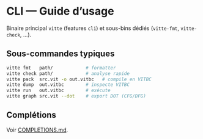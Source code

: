 # CLI — Guide d’usage

Binaire principal `vitte` (features `cli`) et sous-bins dédiés (`vitte-fmt`, `vitte-check`, ...).

## Sous-commandes typiques
```bash
vitte fmt   path/            # formatter
vitte check path/            # analyse rapide
vitte pack  src.vit -o out.vitbc   # compile en VITBC
vitte dump  out.vitbc        # inspecte VITBC
vitte run   out.vitbc        # exécute
vitte graph src.vit --dot    # export DOT (CFG/DFG)
```

## Complétions
Voir [COMPLETIONS.md](../COMPLETIONS.md).
